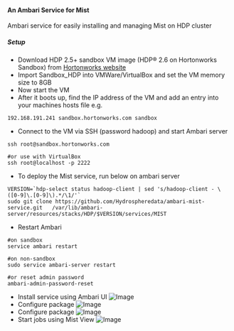 #### An Ambari Service for Mist
Ambari service for easily installing and managing Mist on HDP cluster

##### Setup

- Download HDP 2.5+ sandbox VM image (HDP® 2.6 on Hortonworks Sandbox) from [Hortonworks website](https://hortonworks.com/downloads/#sandbox)
- Import Sandbox_HDP into VMWare/VirtualBox and set the VM memory size to 8GB
- Now start the VM
- After it boots up, find the IP address of the VM and add an entry into your machines hosts file e.g.
```
192.168.191.241 sandbox.hortonworks.com sandbox    
```
- Connect to the VM via SSH (password hadoop) and start Ambari server
```
ssh root@sandbox.hortonworks.com

#or use with VirtualBox
ssh root@localhost -p 2222
```
- To deploy the Mist service, run below on ambari server
```
VERSION=`hdp-select status hadoop-client | sed 's/hadoop-client - \([0-9]\.[0-9]\).*/\1/'`
sudo git clone https://github.com/Hydrospheredata/ambari-mist-service.git   /var/lib/ambari-server/resources/stacks/HDP/$VERSION/services/MIST
```
- Restart Ambari
```
#on sandbox
service ambari restart

#on non-sandbox
sudo service ambari-server restart

#or reset admin password
ambari-admin-password-reset
```
- Install service using Ambari UI
![Image](../screenshots/add_service.png?raw=true)
- Configure package
![Image](../screenshots/configure.png?raw=true)
- Configure package
![Image](../screenshots/service.png?raw=true)
- Start jobs using Mist View
![Image](../screenshots/view.png?raw=true)